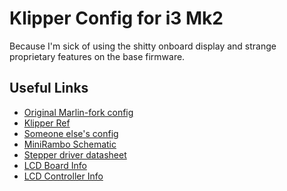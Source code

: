 Klipper Config for i3 Mk2
=========================

Because I'm sick of using the shitty onboard display and strange proprietary features on the base firmware.

Useful Links
------------

 - [Original Marlin-fork config](https://github.com/prusa3d/Prusa-Firmware/blob/MK2/Firmware/variants/1_75mm_MK2-RAMBo13a-E3Dv6full.h)
 - [Klipper Ref](https://www.klipper3d.org/Config_Reference.html)
 - [Someone else's config](https://github.com/Mithrandil/klipper-config-prusa-mk2s)
 - [MiniRambo Schematic](https://raw.githubusercontent.com/ultimachine/Mini-Rambo/1.3a/board/Project%20Outputs%20for%20Mini-Rambo/Mini-Rambo.PDF)
 - [Stepper driver datasheet](https://www.allegromicro.com/-/media/files/datasheets/a4982-datasheet.pdf)
 - [LCD Board Info](https://reprap.org/wiki/RepRapDiscount_Smart_Controller)
 - [LCD Controller Info](https://www.sparkfun.com/datasheets/LCD/HD44780.pdf)
